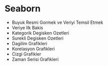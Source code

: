 # Seaborn

* Buyuk Resmi Gormek ve Veriyi Temsil Etmek
* Veriye Ilk Bakis
* Kategorik Degisken Ozetleri
* Surekli Degisken Ozetleri
* Dagilim Grafikleri
* Korelasyon Grafikleri
* Cizgi Grafikler
* Zaman Serisi Grafikleri
